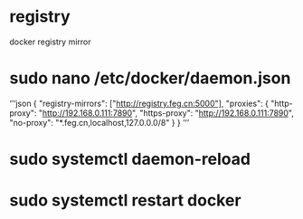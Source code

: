 # registry
docker registry mirror

# sudo nano /etc/docker/daemon.json
‘’‘json
{
  "registry-mirrors": ["http://registry.feg.cn:5000"],
  "proxies": {
    "http-proxy": "http://192.168.0.111:7890",
    "https-proxy": "http://192.168.0.111:7890",
    "no-proxy": "*.feg.cn,localhost,127.0.0.0/8"
  }
}
’‘’
# sudo systemctl daemon-reload
# sudo systemctl restart docker
